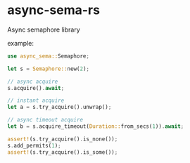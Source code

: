 # async-sema-rs

Async semaphore library

example:

```rust
use async_sema::Semaphore;

let s = Semaphore::new(2);

// async acquire
s.acquire().await;

// instant acquire
let a = s.try_acquire().unwrap();

// async timeout acquire
let b = s.acquire_timeout(Duration::from_secs(1)).await;

assert!(s.try_acquire().is_none());
s.add_permits(1);
assert!(s.try_acquire().is_some());
```
